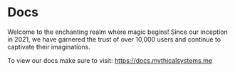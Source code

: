 # Docs
Welcome to the enchanting realm where magic begins! Since our inception in 2021, we have garnered the trust of over 10,000 users and continue to captivate their imaginations.

To view our docs make sure to visit: 
https://docs.mythicalsystems.me